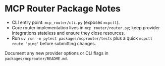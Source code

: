 # MCP Router Package Notes

- CLI entry point: `mcp_router/cli.py` (exposes `mcpctl`).
- Core router implementation lives in `mcp_router/router.py`; keep provider integrations stateless and ensure they close resources.
- Run `uv run -m pytest packages/mcprouter/tests` plus a quick `mcpctl route "ping"` before submitting changes.

Document any new provider options or CLI flags in `packages/mcprouter/README.md`.
